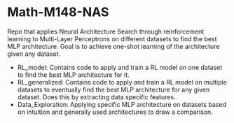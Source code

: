 # Math-M148-NAS
Repo that applies Neural Architecture Search through reinforcement learning to Multi-Layer Perceptrons on different datasets to find the best MLP architecture. Goal is to achieve one-shot learning of the architecture given any dataset. 
- RL_model: Contains code to apply and train a RL model on one dataset to find the best MLP architecture for it.
- RL_generalized: Contains code to apply and train a RL model on multiple datasets to eventually find the best MLP architecture for any given dataset. Does this by extracting data specific features.
- Data_Exploration: Applying specific MLP architecture on datasets based on intuition and generally used architectures to draw a comparison. 
